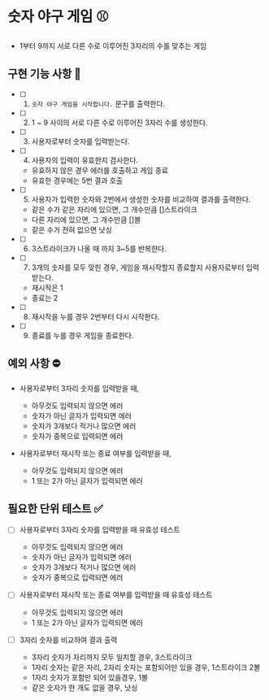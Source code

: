 # 숫자 야구 게임 ⚾️

- 1부터 9까지 서로 다른 수로 이루어진 3자리의 수를 맞추는 게임

## 구현 기능 사항 📝

- [ ] 1. `숫자 야구 게임을 시작합니다.` 문구를 출력한다.
- [ ] 2. 1 ~ 9 사이의 서로 다른 수로 이루어진 3자리 수를 생성한다.
- [ ] 3. 사용자로부터 숫자를 입력받는다.
- [ ] 4. 사용자의 입력이 유효한지 검사한다.
  - 유효하지 않은 경우 에러를 호출하고 게임 종료
  - 유효한 경우에는 5번 결과 호출
- [ ] 5. 사용자가 입력한 숫자와 2번에서 생성한 숫자를 비교하여 결과를 출력한다.
  - 같은 수가 같은 자리에 있으면, 그 개수만큼 []스트라이크
  - 다른 자리에 있으면, 그 개수만큼 []볼
  - 같은 수가 전혀 없으면 낫싱
- [ ] 6. 3스트라이크가 나올 때 까지 3~5를 반복한다.
- [ ] 7. 3개의 숫자를 모두 맞힌 경우, 게임을 재시작할지 종료할지 사용자로부터 입력받는다.
  - 재시작은 1
  - 종료는 2
- [ ] 8. 재시작을 누를 경우 2번부터 다시 시작한다.
- [ ] 9. 종료를 누를 경우 게임을 종료한다.

## 예외 사항 ⛔️

- 사용자로부터 3자리 숫자를 입력받을 때,

  - 아무것도 입력되지 않으면 에러
  - 숫자가 아닌 글자가 입력되면 에러
  - 숫자가 3개보다 적거나 많으면 에러
  - 숫자가 중복으로 입력되면 에러

- 사용자로부터 재시작 또는 종료 여부를 입력받을 때,
  - 아무것도 입력되지 않으면 에러
  - 1 또는 2가 아닌 글자가 입력되면 에러

## 필요한 단위 테스트 ✅

- [ ] 사용자로부터 3자리 숫자를 입력받을 때 유효성 테스트

  - 아무것도 입력되지 않으면 에러
  - 숫자가 아닌 글자가 입력되면 에러
  - 숫자가 3개보다 적거나 많으면 에러
  - 숫자가 중복으로 입력되면 에러

- [ ] 사용자로부터 재시작 또는 종료 여부를 입력받을 때 유효성 테스트

  - 아무것도 입력되지 않으면 에러
  - 1 또는 2가 아닌 글자가 입력되면 에러

- [ ] 3자리 숫자를 비교하여 결과 출력
  - 3자리 숫자가 자리까지 모두 일치할 경우, 3스트라이크
  - 1자리 숫자는 같은 자리, 2자리 숫자는 포함되어만 있을 경우, 1스트라이크 2볼
  - 1자리 숫자가 포함만 되어 있을경우, 1볼
  - 같은 숫자가 한 개도 없을 경우, 낫싱

